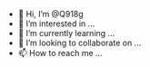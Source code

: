- 👋 Hi, I’m @Q918g
- 👀 I’m interested in ...
- 🌱 I’m currently learning ...
- 💞️ I’m looking to collaborate on ...
- 📫 How to reach me ...

<!---
Q918g/Q918g is a ✨ special ✨ repository because its `README.md` (this file) appears on your GitHub profile.
You can click the Preview link to take a look at your changes.
--->
